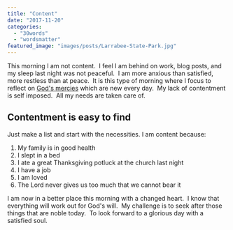 ```yaml
---
title: "Content"
date: "2017-11-20"
categories: 
  - "30words"
  - "wordsmatter"
featured_image: "images/posts/Larrabee-State-Park.jpg"
---
```


This morning I am not content.  I feel I am behind on work, blog posts, and my sleep last night was not peaceful.  I am more anxious than satisfied, more restless than at peace.  It is this type of morning where I focus to reflect on [God's mercies](https://www.biblegateway.com/passage/?search=Lamentations+3&version=NIV) which are new every day.  My lack of contentment is self imposed.  All my needs are taken care of.

## Contentment is easy to find

Just make a list and start with the necessities. I am content because:

1. My family is in good health
2. I slept in a bed
3. I ate a great Thanksgiving potluck at the church last night
4. I have a job
5. I am loved
6. The Lord never gives us too much that we cannot bear it

I am now in a better place this morning with a changed heart.  I know that everything will work out for God's will.  My challenge is to seek after those things that are noble today.  To look forward to a glorious day with a satisfied soul.
